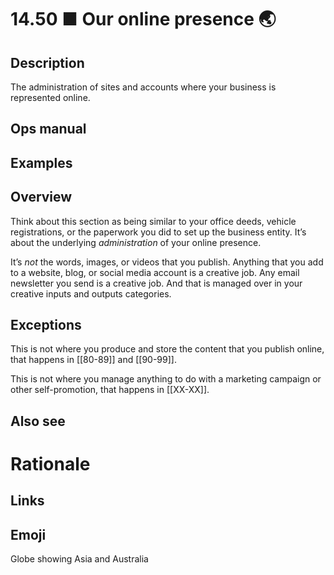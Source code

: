 # 14.50 ■ Our online presence 🌏

## Description

The administration of sites and accounts where your business is represented online.

## Ops manual

## Examples

## Overview

Think about this section as being similar to your office deeds, vehicle registrations, or the paperwork you did to set up the business entity. It’s about the underlying _administration_ of your online presence.

It’s _not_ the words, images, or videos that you publish. Anything that you add to a website, blog, or social media account is a creative job. Any email newsletter you send is a creative job. And that is managed over in your creative inputs and outputs categories.

## Exceptions

This is not where you produce and store the content that you publish online, that happens in [[80-89]] and [[90-99]].

This is not where you manage anything to do with a marketing campaign or other self-promotion, that happens in [[XX-XX]].

## Also see

# Rationale


## Links

## Emoji

Globe showing Asia and Australia
